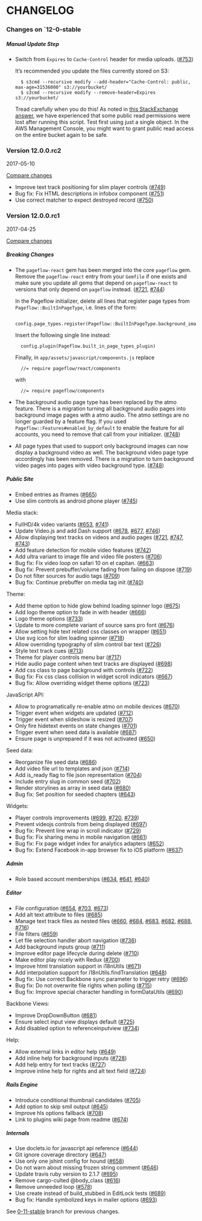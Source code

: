 # CHANGELOG

### Changes on `12-0-stable

##### Manual Update Step

- Switch from `Expires` to `Cache-Control` header for media uploads.
  ([#753](https://github.com/codevise/pageflow/pull/753))

  It’s recommended you update the files currently stored on S3:

        $ s3cmd --recursive modify --add-header="Cache-Control: public, max-age=31536000" s3://yourbucket/
        $ s3cmd --recursive modify --remove-header=Expires s3://yourbucket/

  Tread carefully when you do this! As noted in
  [this StackExchange answer](http://stackoverflow.com/questions/22501465/how-to-add-cache-control-in-aws-s3),
  we have experienced that some public read permissions were lost
  after running this script. Test first using just a single object. In
  the AWS Management Console, you might want to grant public read
  access on the entire bucket again to be safe.

### Version 12.0.0.rc2

2017-05-10

[Compare changes](https://github.com/codevise/pageflow/compare/v12.0.0.rc1...v12.0.0.rc2)

- Improve text track positioning for slim player controls
  ([#749](https://github.com/codevise/pageflow/pull/749))
- Bug fix: Fix HTML descriptions in infobox component
  ([#751](https://github.com/codevise/pageflow/pull/751))
- Use correct matcher to expect destroyed record
  ([#750](https://github.com/codevise/pageflow/pull/750))

### Version 12.0.0.rc1

2017-04-25

[Compare changes](https://github.com/codevise/pageflow/compare/0-11-stable...v12.0.0.rc1)

##### Breaking Changes

- The `pageflow-react` gem has been merged into the core `pageflow`
  gem. Remove the `pageflow-react` entry from your `Gemfile` if one
  exists and make sure you update all gems that depend on
  `pageflow-react` to versions that only depend on `pageflow` instead.
  ([#721](https://github.com/codevise/pageflow/pull/721),
   [#744](https://github.com/codevise/pageflow/pull/744))

  In the Pageflow initializer, delete all lines that register page
  types from `Pageflow::BuiltInPageType`, i.e. lines of the form:

        config.page_types.register(Pageflow::BuiltInPageType.background_image)

  Insert the following single line instead:

        config.plugin(Pageflow.built_in_page_types_plugin)

  Finally, in `app/assets/javascript/components.js` replace

        //= require pageflow/react/components

  with

        //= require pageflow/components

- The background audio page type has been replaced by the atmo
  feature. There is a migration turning all background audio pages
  into background image pages with a atmo audio. The atmo settings are
  no longer guarded by a feature flag. If you used
  `Pageflow::Features#enabled_by_default` to enable the feature for
  all accounts, you need to remove that call from your
  initializer.
  ([#748](https://github.com/codevise/pageflow/pull/748))

- All page types that used to support only background images can now
  display a background video as well. The background video page type
  accordingly has been removed. There is a migration to turn
  background video pages into pages with video background type.
  ([#748](https://github.com/codevise/pageflow/pull/748))

##### Public Site

- Embed entries as iframes
  ([#665](https://github.com/codevise/pageflow/pull/665))
- Use slim controls as android phone player
  ([#745](https://github.com/codevise/pageflow/pull/745))

Media stack:

- FullHD/4k video variants
  ([#653](https://github.com/codevise/pageflow/pull/653),
   [#741](https://github.com/codevise/pageflow/pull/741))
- Update Video.js and add Dash support
  ([#678](https://github.com/codevise/pageflow/pull/678),
   [#677](https://github.com/codevise/pageflow/pull/677),
   [#746](https://github.com/codevise/pageflow/pull/746))
- Allow displaying text tracks on videos and audio pages
  ([#721](https://github.com/codevise/pageflow/pull/721),
   [#747](https://github.com/codevise/pageflow/pull/747),
   [#743](https://github.com/codevise/pageflow/pull/743))
- Add feature detection for mobile video features
  ([#742](https://github.com/codevise/pageflow/pull/742))
- Add ultra variant to image file and video file posters
  ([#706](https://github.com/codevise/pageflow/pull/706))
- Bug fix: Fix video loop on safari 10 on el capitan.
  ([#663](https://github.com/codevise/pageflow/pull/663))
- Bug fix: Prevent prebuffer/volume fading from failing on dispose
  ([#719](https://github.com/codevise/pageflow/pull/719))
- Do not filter sources for audio tags
  ([#709](https://github.com/codevise/pageflow/pull/709))
- Bug fix: Continue prebuffer on media tag init
  ([#740](https://github.com/codevise/pageflow/pull/740))

Theme:

- Add theme option to hide glow behind loading spinner logo
  ([#675](https://github.com/codevise/pageflow/pull/675))
- Add logo theme option to fade in with header
  ([#666](https://github.com/codevise/pageflow/pull/666))
- Logo theme options
  ([#733](https://github.com/codevise/pageflow/pull/733))
- Update to more complete variant of source sans pro font
  ([#676](https://github.com/codevise/pageflow/pull/676))
- Allow setting hide text related css classes on wrapper
  ([#651](https://github.com/codevise/pageflow/pull/651))
- Use svg icon for slim loading spinner
  ([#718](https://github.com/codevise/pageflow/pull/718))
- Allow overriding typography of slim control bar text
  ([#726](https://github.com/codevise/pageflow/pull/726))
- Style text track cues
  ([#713](https://github.com/codevise/pageflow/pull/713))
- Theme for player controls menu bar
  ([#717](https://github.com/codevise/pageflow/pull/717))
- Hide audio page content when text tracks are displayed
  ([#698](https://github.com/codevise/pageflow/pull/698))
- Add css class to page background with controls
  ([#722](https://github.com/codevise/pageflow/pull/722))
- Bug fix: Fix css class collision in widget scroll indicators
  ([#667](https://github.com/codevise/pageflow/pull/667))
- Bug fix: Allow overriding widget theme options
  ([#723](https://github.com/codevise/pageflow/pull/723))

JavaScript API:

- Allow to programatically re-enable atmo on mobile devices
  ([#670](https://github.com/codevise/pageflow/pull/670))
- Trigger event when widgets are updated
  ([#712](https://github.com/codevise/pageflow/pull/712))
- Trigger event when slideshow is resized
  ([#707](https://github.com/codevise/pageflow/pull/707))
- Only fire hidetext events on state changes
  ([#701](https://github.com/codevise/pageflow/pull/701))
- Trigger event when seed data is available
  ([#687](https://github.com/codevise/pageflow/pull/687))
- Ensure page is unprepared if it was not activated
  ([#650](https://github.com/codevise/pageflow/pull/650))

Seed data:

- Reorganize file seed data
  ([#686](https://github.com/codevise/pageflow/pull/686))
- Add video file url to templates and json
  ([#714](https://github.com/codevise/pageflow/pull/714))
- Add is_ready flag to file json representation
  ([#704](https://github.com/codevise/pageflow/pull/704))
- Include entry slug in common seed
  ([#702](https://github.com/codevise/pageflow/pull/702))
- Render storylines as array in seed data
  ([#680](https://github.com/codevise/pageflow/pull/680))
- Bug fix: Set position for seeded chapters
  ([#643](https://github.com/codevise/pageflow/pull/643))

Widgets:

- Player controls improvements
  ([#699](https://github.com/codevise/pageflow/pull/699),
   [#720](https://github.com/codevise/pageflow/pull/720),
   [#739](https://github.com/codevise/pageflow/pull/739))
- Prevent videojs controls from being displayed
  ([#697](https://github.com/codevise/pageflow/pull/697))
- Bug fix: Prevent line wrap in scroll indicator
  ([#729](https://github.com/codevise/pageflow/pull/729))
- Bug fix: Fix sharing menu in mobile navigation
  ([#661](https://github.com/codevise/pageflow/pull/661))
- Bug fix: Fix page widget index for analytics adapters
  ([#652](https://github.com/codevise/pageflow/pull/652))
- Bug fix: Extend Facebook in-app browser fix to iOS platform
  ([#637](https://github.com/codevise/pageflow/pull/637))

##### Admin

- Role based account memberships
  ([#634](https://github.com/codevise/pageflow/pull/634),
   [#641](https://github.com/codevise/pageflow/pull/641),
   [#640](https://github.com/codevise/pageflow/pull/640))

##### Editor

- File configuration
  ([#654](https://github.com/codevise/pageflow/pull/654),
   [#703](https://github.com/codevise/pageflow/pull/703),
   [#673](https://github.com/codevise/pageflow/pull/673))
- Add alt text attribute to files
  ([#685](https://github.com/codevise/pageflow/pull/685))
- Manage text track files as nested files
  ([#660](https://github.com/codevise/pageflow/pull/660),
   [#684](https://github.com/codevise/pageflow/pull/684),
   [#683](https://github.com/codevise/pageflow/pull/683),
   [#682](https://github.com/codevise/pageflow/pull/682),
   [#688](https://github.com/codevise/pageflow/pull/688),
   [#716](https://github.com/codevise/pageflow/pull/716))
- File filters
  ([#659](https://github.com/codevise/pageflow/pull/659))
- Let file selection handler abort navigation
  ([#736](https://github.com/codevise/pageflow/pull/736))
- Add background inputs group
  ([#711](https://github.com/codevise/pageflow/pull/711))
- Improve editor page lifecycle during delete
  ([#710](https://github.com/codevise/pageflow/pull/710))
- Make editor play nicely with Redux
  ([#700](https://github.com/codevise/pageflow/pull/700))
- Improve html translation support in i18nUtils
  ([#671](https://github.com/codevise/pageflow/pull/671))
- Add interpolation support for i18nUtils.findTranslation
  ([#648](https://github.com/codevise/pageflow/pull/648))
- Bug fix: Use correct Backbone sync parameter to trigger retry
  ([#696](https://github.com/codevise/pageflow/pull/696))
- Bug fix: Do not overwrite file rights when polling
  ([#715](https://github.com/codevise/pageflow/pull/715))
- Bug fix: Improve special character handling in formDataUtils
  ([#690](https://github.com/codevise/pageflow/pull/690))

Backbone Views:

- Improve DropDownButton
  ([#681](https://github.com/codevise/pageflow/pull/681))
- Ensure select input view displays default
  ([#725](https://github.com/codevise/pageflow/pull/725))
- Add disabled option to referenceinputview
  ([#734](https://github.com/codevise/pageflow/pull/734))

Help:

- Allow external links in editor help
  ([#649](https://github.com/codevise/pageflow/pull/649))
- Add inline help for background inputs
  ([#728](https://github.com/codevise/pageflow/pull/728))
- Add help entry for text tracks
  ([#727](https://github.com/codevise/pageflow/pull/727))
- Improve inline help for rights and alt text field
  ([#724](https://github.com/codevise/pageflow/pull/724))

##### Rails Engine

- Introduce conditional thumbnail candidates
  ([#705](https://github.com/codevise/pageflow/pull/705))
- Add option to skip smil output
  ([#645](https://github.com/codevise/pageflow/pull/645))
- Improve hls options fallback
  ([#708](https://github.com/codevise/pageflow/pull/708))
- Link to plugins wiki page from readme
  ([#674](https://github.com/codevise/pageflow/pull/674))

##### Internals

- Use doclets.io for javascript api reference
  ([#644](https://github.com/codevise/pageflow/pull/644))
- Git ignore coverage directory
  ([#647](https://github.com/codevise/pageflow/pull/647))
- Use only one jshint config for hound
  ([#658](https://github.com/codevise/pageflow/pull/658))
- Do not warn about missing frozen string comment
  ([#646](https://github.com/codevise/pageflow/pull/646))
- Update travis ruby version to 2.1.7
  ([#695](https://github.com/codevise/pageflow/pull/695))
- Remove cargo-culted @body_class
  ([#616](https://github.com/codevise/pageflow/pull/616))
- Remove unneeded loop
  ([#578](https://github.com/codevise/pageflow/pull/578))
- Use create instead of build_stubbed in EditLock tests
  ([#689](https://github.com/codevise/pageflow/pull/689))
- Bug fix: Handle symbolized keys in mailer options
  ([#693](https://github.com/codevise/pageflow/pull/693))

See
[0-11-stable](https://github.com/codevise/pageflow/blob/0-11-stable/CHANGELOG.md)
branch for previous changes.

